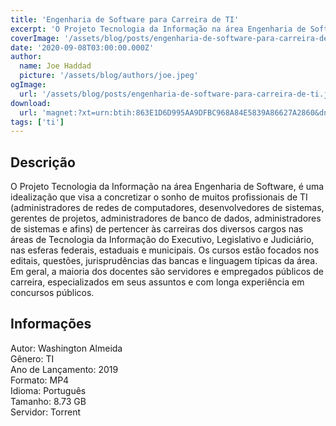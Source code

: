 ```yaml
---
title: 'Engenharia de Software para Carreira de TI'
excerpt: 'O Projeto Tecnologia da Informação na área Engenharia de Software, é uma idealização que visa a concretizar o sonho de muitos profissionais de TI (administradores de redes de computadores, desenvolvedores de sistemas, gerentes de projetos, administradores de banco de dados, administradores'
coverImage: '/assets/blog/posts/engenharia-de-software-para-carreira-de-ti.jpg'
date: '2020-09-08T03:00:00.000Z'
author:
  name: Joe Haddad
  picture: '/assets/blog/authors/joe.jpeg'
ogImage:
  url: '/assets/blog/posts/engenharia-de-software-para-carreira-de-ti.jpg'
download:
  url: 'magnet:?xt=urn:btih:863E1D6D995AA9DFBC968A84E5839A86627A2860&dn=Gran%20Cursos-Engenharia%20Software%20Carreira%20TI-Washington%20Almeida-2019&tr=udp%3a%2f%2ftracker.openbittorrent.com%3a1337%2fannounce&tr=udp%3a%2f%2ftracker.opentrackr.org%3a1337%2fannounce'
tags: ['ti']
---
```

<h2>Descrição</h2>
<p></p><p>O Projeto Tecnologia da Informação na área Engenharia de Software, é uma idealização que visa a concretizar o sonho de muitos profissionais de TI (administradores de redes de computadores, desenvolvedores de sistemas, gerentes de projetos, administradores de banco de dados, administradores de sistemas e afins) de pertencer às carreiras dos diversos cargos nas áreas de Tecnologia da Informação do Executivo, Legislativo e Judiciário, nas esferas federais, estaduais e municipais. Os cursos estão focados nos editais, questões, jurisprudências das bancas e linguagem típicas da área. Em geral, a maioria dos docentes são servidores e empregados públicos de carreira, especializados em seus assuntos e com longa experiência em concursos públicos.</p><h2>Informações</h2><p>Autor: Washington Almeida<br/>Gênero: TI<br/>Ano de Lançamento: 2019<br/>Formato: MP4<br/>Idioma: Português<br/>Tamanho: 8.73 GB<br/>Servidor: Torrent</p>